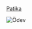 <a href="https://app.patika.dev/sfdnz">Patika</a>

<img src="img/recording-2022-10-20-02-23-26" alt="Ödev">